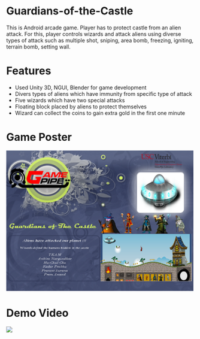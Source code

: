 # Guardians-of-the-Castle
This is Android arcade game. Player has to protect castle from an alien attack. For this, player controls wizards and attack aliens using diverse types of attack such as multiple shot, sniping, area bomb, freezing, igniting, terrain bomb, setting wall.   

# Features
* Used Unity 3D, NGUI, Blender for game development
* Divers types of aliens which have immunity from specific type of attack
* Five wizards which have two special attacks
* Floating block placed by aliens to protect themselves
* Wizard can collect the coins to gain extra gold in the first one minute


# Game Poster
<img src="https://github.com/chc2212/Guardians-of-the-Castle/blob/master/GuardiansOfTheCastle.png" width="500" >

# Demo Video
<img src="https://github.com/chc2212/Guardians-of-the-Castle/blob/master/20160908_234557.gif" width="500" align ="left">
